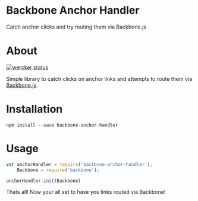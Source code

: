 # Backbone Anchor Handler
Catch anchor clicks and try routing them via Backbone.js

# About
[![wercker status](https://app.wercker.com/status/38960b0e893d351226f3fe365f31caa5/s/master "wercker status")](https://app.wercker.com/project/bykey/38960b0e893d351226f3fe365f31caa5)

Simple library to catch clicks on anchor links and attempts to route them via [Backbone.js](http://backbonejs.org/).

# Installation
```
npm install --save backbone-anchor-handler
```

# Usage
```js
var anchorHandler = require('backbone-anchor-handler'),
    Backbone = require('backbone');

anchorHandler.init(Backbone)
```

Thats all! Now your all set to have you links routed via Backbone!
